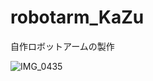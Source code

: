 # robotarm_KaZu

自作ロボットアームの製作

![IMG_0435](https://user-images.githubusercontent.com/61465092/156920421-5bfd8b09-a739-4556-8d50-f670cea13ded.jpg)


